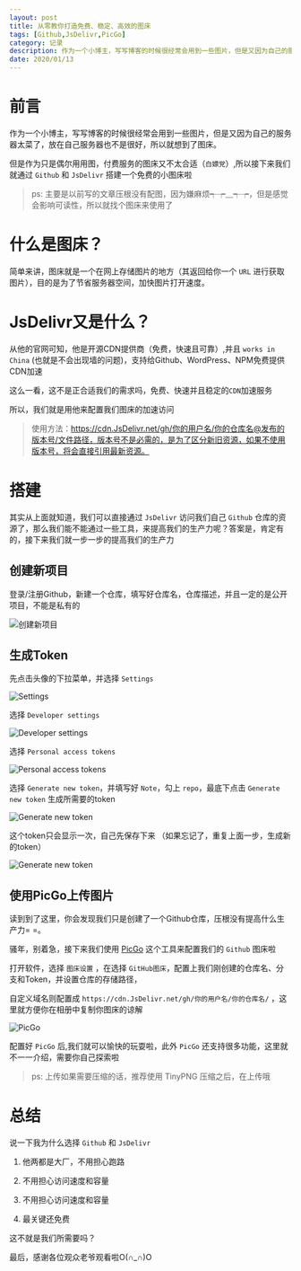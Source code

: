 ```yaml
---
layout: post
title: 从零教你打造免费、稳定、高效的图床
tags: [Github,JsDelivr,PicGo]
category: 记录
description: 作为一个小博主，写写博客的时候很经常会用到一些图片，但是又因为自己的服务器太菜了，放在自己服务器也不是很好，所以就想到了图床。
date: 2020/01/13
---
```


# 前言

作为一个小博主，写写博客的时候很经常会用到一些图片，但是又因为自己的服务器太菜了，放在自己服务器也不是很好，所以就想到了图床。

但是作为只是偶尔用用图，付费服务的图床又不太合适（`白嫖党`）,所以接下来我们就通过 `Github` 和 `JsDelivr` 搭建一个免费的小图床啦

> ps: 主要是以前写的文章压根没有配图，因为嫌麻烦┭┮﹏┭┮，但是感觉会影响可读性，所以就找个图床来使用了


# 什么是图床？

简单来讲，图床就是一个在网上存储图片的地方（其返回给你一个 `URL` 进行获取图片），目的是为了节省服务器空间，加快图片打开速度。

# JsDelivr又是什么？

从他的官网可知，他是开源CDN提供商（免费，快速且可靠）,并且 `works in China` (也就是不会出现墙的问题)，支持给Github、WordPress、NPM免费提供CDN加速

这么一看，这不是正合适我们的需求吗，免费、快速并且稳定的`CDN`加速服务

所以，我们就是用他来配置我们图床的加速访问

> 使用方法：https://cdn.JsDelivr.net/gh/你的用户名/你的仓库名@发布的版本号/文件路径，版本号不是必需的，是为了区分新旧资源，如果不使用版本号，将会直接引用最新资源。

# 搭建

其实从上面就知道，我们可以直接通过 `JsDelivr` 访问我们自己 `Github` 仓库的资源了，那么我们能不能通过一些工具，来提高我们的生产力呢？答案是，肯定有的，接下来我们就一步一步的提高我们的生产力

## 创建新项目

登录/注册Github，新建一个仓库，填写好仓库名，仓库描述，并且一定的是公开项目，不能是私有的

![创建新项目](https://cdn.JsDelivr.net/gh/GATING/blog_imgs@master/2020-01-12/figureBed01.jpg)

## 生成Token

先点击头像的下拉菜单，并选择 `Settings`

![Settings](https://cdn.JsDelivr.net/gh/GATING/blog_imgs@master/2020-01-12/figureBed02.jpg)

选择 `Developer settings`

![Developer settings](https://cdn.JsDelivr.net/gh/GATING/blog_imgs@master/2020-01-12/figureBed03.jpg)

选择 `Personal access tokens`

![Personal access tokens](https://cdn.JsDelivr.net/gh/GATING/blog_imgs@master/2020-01-12/figureBed04.jpg)

选择 `Generate new token`，并填写好 `Note`，勾上 `repo`，最底下点击 `Generate new token` 生成所需要的token

![Generate new token](https://cdn.JsDelivr.net/gh/GATING/blog_imgs@master/2020-01-12/figureBed05.jpg)

这个token只会显示一次，自己先保存下来 （如果忘记了，重复上面一步，生成新的token）

![Generate new token](https://cdn.JsDelivr.net/gh/GATING/blog_imgs@master/2020-01-12/figureBed06.jpg)


## 使用PicGo上传图片

读到到了这里，你会发现我们只是创建了一个Github仓库，压根没有提高什么生产力= =。

骚年，别着急，接下来我们使用 [PicGo](https://github.com/Molunerfinn/picgo/releases) 这个工具来配置我们的 `Github` 图床啦

打开软件，选择 `图床设置` ，在选择 `GitHub图床`，配置上我们刚创建的仓库名、分支和Token，并设置仓库的存储路径，

自定义域名则配置成 `https://cdn.JsDelivr.net/gh/你的用户名/你的仓库名/` ，这里就方便你在相册中复制你图床的谅解

![PicGo](https://cdn.JsDelivr.net/gh/GATING/blog_imgs@master/2020-01-12/figureBed07.png)

配置好 `PicGo` 后,我们就可以愉快的玩耍啦，此外 `PicGo` 还支持很多功能，这里就不一一介绍，需要你自己探索啦

> ps: 上传如果需要压缩的话，推荐使用 TinyPNG 压缩之后，在上传哦

# 总结

说一下我为什么选择 `Github` 和 `JsDelivr`

1. 他两都是大厂，不用担心跑路

2. 不用担心访问速度和容量

3. 不用担心访问速度和容量

4. 最关键还免费

这不就是我们所需要吗？

最后，感谢各位观众老爷观看啦O(∩_∩)O
